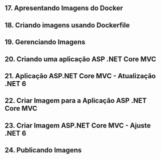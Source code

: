 
## 17. Apresentando Imagens do Docker

## 18. Criando imagens usando Dockerfile

## 19. Gerenciando Imagens

## 20. Criando uma aplicação ASP .NET Core MVC

## 21. Aplicação ASP.NET Core MVC - Atualização .NET 6

## 22. Criar Imagem para a Aplicação ASP .NET Core MVC

## 23. Criar Imagem ASP.NET Core MVC - Ajuste .NET 6

## 24. Publicando Imagens

